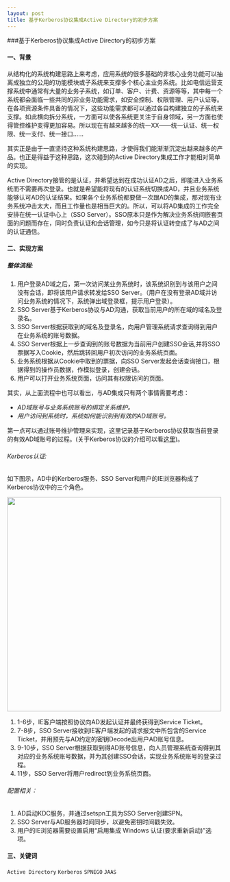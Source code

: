 ```yaml
---
layout: post
title: 基于Kerberos协议集成Active Directory的初步方案
---
```


###基于Kerberos协议集成Active Directory的初步方案

#### 一、背景

从结构化的系统构建思路上来考虑，应用系统的很多基础的非核心业务功能可以抽离成独立的公用的功能模块或子系统来支撑多个核心主业务系统。比如电信运营支撑系统中通常有大量的业务子系统，如订单、客户、计费、资源等等，其中每一个系统都会面临一些共同的非业务功能需求，如安全控制、权限管理、用户认证等。在各项资源条件具备的情况下，这些功能需求都可以通过各自构建独立的子系统来支撑。如此横向拆分系统，一方面可以使各系统更关注于自身领域，另一方面也使得管控维护变得更加容易。所以现在有越来越多的统一XX——统一认证、统一权限、统一支付、统一接口......

其实正是由于一直坚持这种系统构建思路，才使得我们能渐渐沉淀出越来越多的产品。也正是得益于这种思路，这次碰到的Active Directory集成工作才能相对简单的实现。

Active Directory接管的是认证，并希望达到在成功认证AD之后，即能进入业务系统而不需要再次登录。也就是希望能将现有的认证系统切换成AD，并且业务系统能够认可AD的认证结果。如果各个业务系统都要做一次跟AD的集成，那对现有业务系统冲击太大，而且工作量也是相当巨大的。所以，可以将AD集成的工作完全安排在统一认证中心上（SSO Server）。SSO原本只是作为解决业务系统间嵌套页面的问题而存在，同时负责认证和会话管理，如今只是将认证转变成了与AD之间的认证通信。

#### 二、实现方案

##### 整体流程:

1.	用户登录AD域之后，第一次访问某业务系统时，该系统识别到与该用户之间没有会话，即将该用户请求转发给SSO Server。（用户在没有登录AD域并访问业务系统的情况下，系统弹出域登录框，提示用户登录）。
2.	SSO Server基于Kerberos协议与AD沟通，获取当前用户的所在域的域名及登录名。
3.	SSO Server根据获取到的域名及登录名，向用户管理系统请求查询得到用户在业务系统的账号数据。
4.	SSO Server根据上一步查询到的账号数据为当前用户创建SSO会话,并将SSO票据写入Cookie，然后跳转回用户初次访问的业务系统页面。
5.	业务系统根据从Cookie中取到的票据，向SSO Server发起会话查询接口，根据得到的操作员数据，作模拟登录，创建会话。
6.	用户可以打开业务系统页面，访问其有权限访问的页面。

其实，从上面流程中也可以看出，与AD集成只有两个事情需要考虑：
* _AD域账号与业务系统账号的绑定关系维护。_
* _用户访问到系统时，系统如何能识别到有效的AD域账号。_

第一点可以通过账号维护管理来实现，这里记录基于Kerberos协议获取当前登录的有效AD域账号的过程。(关于Kerberos协议的介绍可以看[这里](http://idior.cnblogs.com/archive/2006/03/20/354027.html))。

###### Kerberos认证:

如下图示，AD中的Kerberos服务、SSO Server和用户的IE浏览器构成了Kerberos协议中的三个角色。

<img src="http://i1371.photobucket.com/albums/ag283/njzeroc/Develop/AuthenticatorwithKerberos_zps465c130b.jpeg" width="500px"/>

1.	1-6步，IE客户端按照协议向AD发起认证并最终获得到Service Ticket。
2.	7-8步，SSO Server接收到IE客户端发起的请求报文中所包含的Service Ticket，并用预先与AD约定的密钥Decode出用户AD账号信息。
3.	9-10步，SSO Server根据获取到得AD账号信息，向人员管理系统查询得到其对应的业务系统账号数据，并为其创建SSO会话，实现业务系统账号的登录过程。
4.	11步，SSO Server将用户redirect到业务系统页面。

###### 配置相关：
1.	AD启动KDC服务，并通过setspn工具为SSO Server创建SPN。
2.	SSO Server与AD服务器时间同步，以避免密钥时间戳失效。
3.	用户的IE浏览器需要设置启用“启用集成 Windows 认证(要求重新启动)”选项。

#### 三、关键词

`Active Directory`
`Kerberos`
`SPNEGO`
`JAAS`
